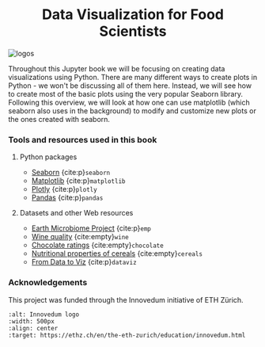# <center> Data Visualization for Food Scientists </center>

![logos](../img/seaborn_matplotlib_logo.jpg)

Throughout this Jupyter book we will be focusing on creating data visualizations using Python. There are many different 
ways to create plots in Python - we won't be discussing all of them here. Instead, we will see how to 
create most of the basic plots using the very popular Seaborn library. Following this overview, we 
will look at how one can use matplotlib (which seaborn also uses in the background) to modify and 
customize new plots or the ones created with seaborn.

### Tools and resources used in this book
1. Python packages
    - [Seaborn](https://seaborn.pydata.org/) {cite:p}`seaborn`
    - [Matplotlib](https://matplotlib.org/) {cite:p}`matplotlib`
    - [Plotly](https://plotly.com/) {cite:p}`plotly`
    - [Pandas](https://pandas.pydata.org/) {cite:p}`pandas`

2. Datasets and other Web resources
    - [Earth Microbiome Project](https://earthmicrobiome.org/) {cite:p}`emp`
    - [Wine quality](https://archive-beta.ics.uci.edu/dataset/186/wine+quality) {cite:empty}`wine`
    - [Chocolate ratings](https://www.kaggle.com/datasets/evangower/chocolate-bar-ratings) {cite:empty}`chocolate`
    - [Nutritional properties of cereals](https://www.kaggle.com/code/hiralmshah/nutrition-data-analysis-from-80-cereals) {cite:empty}`cereals`
    - [From Data to Viz](https://www.data-to-viz.com/#page-top) {cite:p}`dataviz`

### Acknowledgements
This project was funded through the Innovedum initiative of ETH Zürich.
```{image} ../img/innovedum_logo.png
:alt: Innovedum logo
:width: 500px
:align: center
:target: https://ethz.ch/en/the-eth-zurich/education/innovedum.html
```
